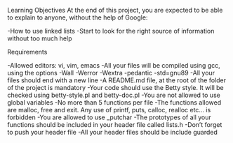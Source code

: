 Learning Objectives
At the end of this project, you are expected to be able to explain to anyone, without the help of Google:

-How to use linked lists
-Start to look for the right source of information without too much help

Requirements

-Allowed editors: vi, vim, emacs
-All your files will be compiled  using gcc, using the options -Wall -Werror -Wextra -pedantic -std=gnu89
-All your files should end with a new line
-A README.md file, at the root of the folder of the project is mandatory
-Your code should use the Betty style. It will be checked using betty-style.pl and betty-doc.pl
-You are not allowed to use global variables
-No more than 5 functions per file
-The functions allowed are malloc, free and exit. Any use of  printf, puts, calloc, realloc etc… is forbidden
-You are allowed to use _putchar
-The prototypes of all your functions should be included in your header file called lists.h
-Don’t forget to push your header file
-All your header files should be include guarded